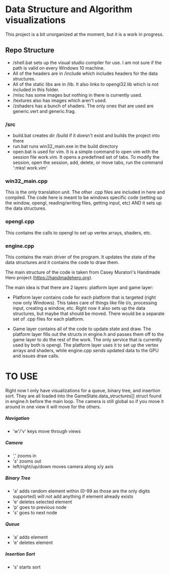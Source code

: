 # Data Structure and Algorithm visualizations
This project is a bit unorganized at the moment, but it is a work in progress.

## Repo Structure
- /shell.bat sets up the visual studio compiler for use. I am not sure if the path is valid on every Windows 10 machine.
- All of the headers are in /include which includes headers for the data structures.
- All of the static libs are in /lib. It also links to opengl32.lib which is not included in this folder.
- /misc has some images but nothing in there is currently used.
- /textures also has images which aren't used.
- /zshaders has a bunch of shaders. The only ones that are used are generic.vert and generic.frag.

### /src
- build.bat creates dir /build if it doesn't exist and builds the project into there
- run.bat runs win32_main.exe in the build directory
- open.bat is used for vim. It is a simple command to open vim with the session file work.vim. It opens a predefined set of tabs. To modify the session, open the session, add, delete, or move tabs, run the command ':mks! work.vim'

### win32_main.cpp
This is the only translation unit. The other .cpp files are included in here and compiled. The code here is meant to be windows specific code (setting up the window, opengl, reading/writing files, getting input, etc) AND it sets up the data structures.

### opengl.cpp
This contains the calls to opengl to set up vertex arrays, shaders, etc.

### engine.cpp
This contains the main driver of the program. It updates the state of the data structures and it contains the code to draw them.

The main structure of the code is taken from Casey Muratori's Handmade Hero project (https://handmadehero.org). 

The main idea is that there are 2 layers: platform layer and game layer:
- Platform layer contains code for each platform that is targeted (right now only Windows). This takes care of things like file i/o, processing input, creating a window, etc. Right now it also sets up the data structures, but maybe that should be moved. There would be a separate set of .cpp files for each platform. 

- Game layer contains all of the code to update state and draw. The platform layer fills out the structs in engine.h and passes them off to the game layer to do the rest of the work. The only service that is currently used by both is opengl. The platform layer uses it to set up the vertex arrays and shaders, while engine.cpp sends updated data to the GPU and issues draw calls.


# TO USE
Right now I only have visualizations for a queue, binary tree, and insertion sort. They are all loaded into the GameState.data_structures[] struct found in engine.h before the main loop. The camera is still global so if you move it around in one view it will move for the others.

##### Navigation
- 'w'/'v' keys move through views

##### Camera
- ',' zooms in
- 's' zooms out
- left/right/up/down moves camera along x/y axis

##### Binary Tree
- 'a' adds random element within (0-99 as those are the only digits supported) will not add anything if element already exists
- 'e' deletes selected element
- 'p' goes to previous node
- 's' goes to next node

##### Queue
- 'a' adds element
- 'e' deletes element

##### Insertion Sort
- 's' starts sort
